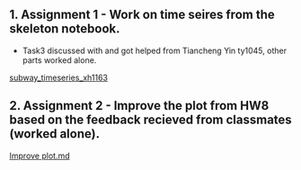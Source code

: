 
## 1. Assignment 1 -  Work on time seires from the skeleton notebook.

  - Task3 discussed with and got helped from Tiancheng Yin ty1045, other parts worked alone.

[subway_timeseries_xh1163](https://github.com/xiaoninh/PUI2018_xh1163/blob/master/HW11_xh1163/subway_timeseries_xh1163.ipynb)

## 2. Assignment 2 -  Improve the plot from HW8 based on the feedback recieved from classmates (worked alone).
[Improve plot.md](https://github.com/xiaoninh/PUI2018_xh1163/blob/master/HW11_xh1163/improved_plot.md) 

